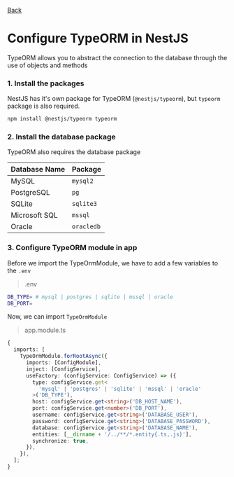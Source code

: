 [Back](../NestJS.md)

# Configure TypeORM in NestJS

TypeORM allows you to abstract the connection to the database through the use of objects and methods

### 1. Install the packages

NestJS has it's own package for TypeORM (`@nestjs/typeorm`), but `typeorm` package is also required.

```bash
npm install @nestjs/typeorm typeorm
```

### 2. Install the database package

TypeORM also requires the database package

| Database Name | Package    |
| ------------- | ---------- |
| MySQL         | `mysql2`   |
| PostgreSQL    | `pg`       |
| SQLite        | `sqlite3`  |
| Microsoft SQL | `mssql`    |
| Oracle        | `oracledb` |

### 3. Configure TypeORM module in app

Before we import the TypeOrmModule, we have to add a few variables to the `.env`

> .env

```bash
DB_TYPE= # mysql | postgres | sqlite | mssql | oracle
DB_PORT=
```

Now, we can import `TypeOrmModule`

> app.module.ts

```typescript
{
  imports: [
    TypeOrmModule.forRootAsync({
      imports: [ConfigModule],
      inject: [ConfigService],
      useFactory: (configService: ConfigService) => ({
        type: configService.get<
          'mysql' | 'postgres' | 'sqlite' | 'mssql' | 'oracle'
        >('DB_TYPE'),
        host: configService.get<string>('DB_HOST_NAME'),
        port: configService.get<number>('DB_PORT'),
        username: configService.get<string>('DATABASE_USER'),
        password: configService.get<string>('DATABASE_PASSWORD'),
        database: configService.get<string>('DATABASE_NAME'),
        entities: [__dirname + '/../**/*.entity{.ts,.js}'],
        synchronize: true,
      }),
    }),
  ];
}
```
